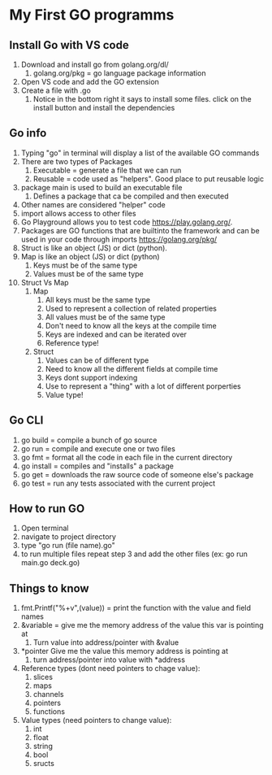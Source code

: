 # My First GO programms

## Install Go with VS code

1. Download and install go from golang.org/dl/
   1. golang.org/pkg = go language package information
2. Open VS code and add the GO extension
3. Create a file with .go
   1. Notice in the bottom right it says to install some files. click on the install button and install the dependencies

## Go info

1. Typing "go" in terminal will display a list of the available GO commands
2. There are two types of Packages
   1. Executable = generate a file that we can run
   2. Reusable = code used as "helpers". Good place to put reusable logic
3. package main is used to build an executable file
   1. Defines a package that ca be compiled and then executed
4. Other names are considered "helper" code
5. import allows access to other files
6. Go Playground allows you to test code <https://play.golang.org/>.
7. Packages are GO functions that are builtinto the framework and can be used in your code through imports <https://golang.org/pkg/>
8. Struct is like an object (JS) or dict (python).
9. Map is like an object (JS) or dict (python)
   1. Keys must be of the same type
   2. Values must be of the same type
10. Struct Vs Map
    1. Map
       1. All keys must be the same type
       2. Used to represent a collection of related properties
       3. All values must be of the same type
       4. Don't need to know all the keys at the compile time
       5. Keys are indexed and can be iterated over
       6. Reference type!
    2. Struct
       1. Values can be of different type
       2. Need to know all the different fields at compile time
       3. Keys dont support indexing
       4. Use to represent a "thing" with a lot of different porperties
       5. Value type!

## Go CLI

1. go build = compile a bunch of go source
2. go run = compile and execute one or two files
3. go fmt = format all the code in each file in the current directory
4. go install = compiles and "installs" a package
5. go get = downloads the raw source code of someone else's package
6. go test = run any tests associated with the current project

## How to run GO

1. Open terminal
2. navigate to project directory
3. type "go run (file name).go"
4. to run multiple files repeat step 3 and add the other files (ex: go run main.go deck.go)

## Things to know

1. fmt.Printf("%+v",(value)) = print the function with the value and field names
2. &variable = give me the memory address of the value this var is pointing at
   1. Turn value into address/pointer with &value
3. *pointer Give me the value this memory address is pointing at
   1. turn address/pointer into value with *address
4. Reference types (dont need pointers to chage value):
   1. slices
   2. maps
   3. channels
   4. pointers
   5. functions
5. Value types (need pointers to change value):
   1. int
   2. float
   3. string
   4. bool
   5. sructs